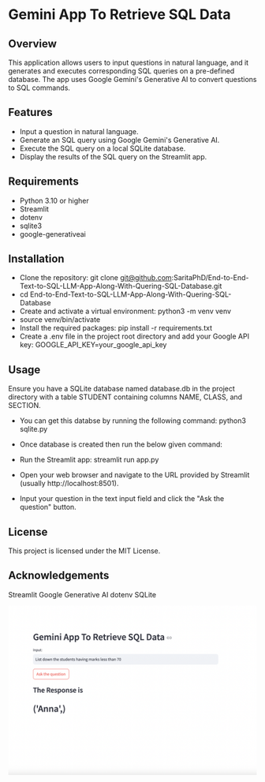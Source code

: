 # Gemini App To Retrieve SQL Data
## Overview
This application allows users to input questions in natural language, and it generates and executes corresponding SQL queries on a pre-defined database. The app uses Google Gemini's Generative AI to convert questions to SQL commands.

## Features
- Input a question in natural language.
- Generate an SQL query using Google Gemini's Generative AI.
- Execute the SQL query on a local SQLite database.
- Display the results of the SQL query on the Streamlit app.

## Requirements
- Python 3.10 or higher
- Streamlit
- dotenv
- sqlite3
- google-generativeai

## Installation
- Clone the repository: git clone git@github.com:SaritaPhD/End-to-End-Text-to-SQL-LLM-App-Along-With-Quering-SQL-Database.git
- cd End-to-End-Text-to-SQL-LLM-App-Along-With-Quering-SQL-Database
- Create and activate a virtual environment: python3 -m venv venv
- source venv/bin/activate
- Install the required packages: pip install -r requirements.txt
- Create a .env file in the project root directory and add your Google API key: GOOGLE_API_KEY=your_google_api_key

## Usage
Ensure you have a SQLite database named database.db in the project directory with a table STUDENT containing columns NAME, CLASS, and SECTION.
- You can get this databse by running the following command: python3 sqlite.py

- Once database is created then run the below given command:

- Run the Streamlit app: streamlit run app.py

- Open your web browser and navigate to the URL provided by Streamlit (usually http://localhost:8501).

- Input your question in the text input field and click the "Ask the question" button.


## License
This project is licensed under the MIT License.

## Acknowledgements
Streamlit
Google Generative AI
dotenv
SQLite


![Alt text](image.png)